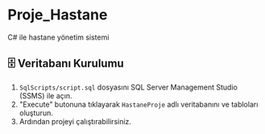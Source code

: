 # Proje_Hastane
C# ile hastane yönetim sistemi

## 🗄️ Veritabanı Kurulumu

1. `SqlScripts/script.sql` dosyasını SQL Server Management Studio (SSMS) ile açın.
2. "Execute" butonuna tıklayarak `HastaneProje` adlı veritabanını ve tabloları oluşturun.
3. Ardından projeyi çalıştırabilirsiniz.
